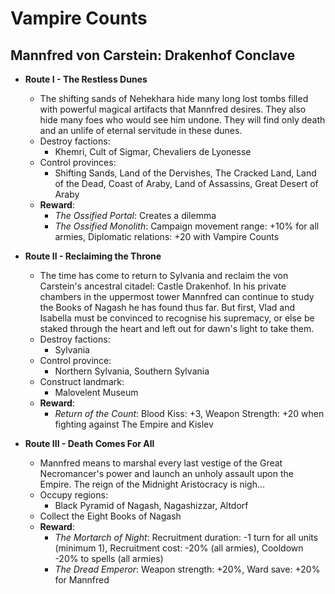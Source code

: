 # Vampire Counts

## Mannfred von Carstein: Drakenhof Conclave

* **Route I - The Restless Dunes**
  * The shifting sands of Nehekhara hide many long lost tombs filled with powerful magical artifacts that Mannfred desires. They also hide many foes who would see him undone. They will find only death and an unlife of eternal servitude in these dunes.
  * Destroy factions:
    * Khemri, Cult of Sigmar, Chevaliers de Lyonesse
  * Control provinces:
    * Shifting Sands, Land of the Dervishes, The Cracked Land, Land of the Dead, Coast of Araby, Land of Assassins, Great Desert of Araby
  * **Reward**:
    * _The Ossified Portal_: Creates a dilemma
    * _The Ossified Monolith_: Campaign movement range: +10% for all armies, Diplomatic relations: +20 with Vampire Counts

* **Route II - Reclaiming the Throne**
  * The time has come to return to Sylvania and reclaim the von Carstein's ancestral citadel: Castle Drakenhof. In his private chambers in the uppermost tower Mannfred can continue to study the Books of Nagash he has found thus far. But first, Vlad and Isabella must be convinced to recognise his supremacy, or else be staked through the heart and left out for dawn's light to take them.
  * Destroy factions:
    * Sylvania
  * Control province:
    * Northern Sylvania, Southern Sylvania
  * Construct landmark:
    * Malovelent Museum
  * **Reward**:
    * _Return of the Count_: Blood Kiss: +3, Weapon Strength: +20 when fighting against The Empire and Kislev

* **Route III - Death Comes For All**
  * Mannfred means to marshal every last vestige of the Great Necromancer's power and launch an unholy assault upon the Empire. The reign of the Midnight Aristocracy is nigh...
  * Occupy regions:
    * Black Pyramid of Nagash, Nagashizzar, Altdorf
  * Collect the Eight Books of Nagash
  * **Reward**:
    * _The Mortarch of Night_: Recruitment duration: -1 turn for all units (minimum 1), Recruitment cost: -20% (all armies), Cooldown -20% to spells (all armies)
    * _The Dread Emperor_: Weapon strength: +20%, Ward save: +20% for Mannfred
